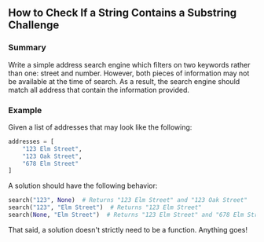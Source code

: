 ## How to Check If a String Contains a Substring Challenge

### Summary

Write a simple address search engine which filters on two keywords rather than one: street and number.
However, both pieces of information may not be available at the time of search. As a result,
the search engine should match all address that contain the information provided. 

### Example

Given a list of addresses that may look like the following:

```python
addresses = [
    "123 Elm Street",
    "123 Oak Street",
    "678 Elm Street"
]
```

A solution should have the following behavior:

```python
search("123", None)  # Returns "123 Elm Street" and "123 Oak Street"
search("123", "Elm Street")  # Returns "123 Elm Street"
search(None, "Elm Street")  # Returns "123 Elm Street" and "678 Elm Street"
```

That said, a solution doesn't strictly need to be a function. Anything goes!
